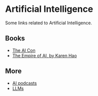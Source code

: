 # Artificial Intelligence

Some links related to Artificial Intelligence.

## Books

- [The AI Con](https://amzn.to/44JXfuO)
- [The Empire of AI, by Karen Hao](https://amzn.to/4jhaDdy)


## More

- [AI podcasts](./research/ai_podcasts)
- [LLMs](./teaching/metodosageis/recursos/llms)

